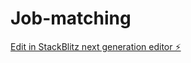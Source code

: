 # Job-matching

[Edit in StackBlitz next generation editor ⚡️](https://stackblitz.com/~/github.com/RubikaRajesh/Job-matching)
